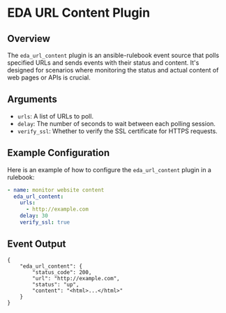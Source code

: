 # EDA URL Content Plugin

## Overview
The `eda_url_content` plugin is an ansible-rulebook event source that polls specified URLs and sends events with their status and content. It's designed for scenarios where monitoring the status and actual content of web pages or APIs is crucial.

## Arguments
- `urls`: A list of URLs to poll.
- `delay`: The number of seconds to wait between each polling session.
- `verify_ssl`: Whether to verify the SSL certificate for HTTPS requests.

## Example Configuration
Here is an example of how to configure the `eda_url_content` plugin in a rulebook:

```yaml
- name: monitor website content
  eda_url_content:
    urls:
      - http://example.com
    delay: 30
    verify_ssl: true
```

## Event Output
```
{
    "eda_url_content": {
        "status_code": 200,
        "url": "http://example.com",
        "status": "up",
        "content": "<html>...</html>"
    }
}
```